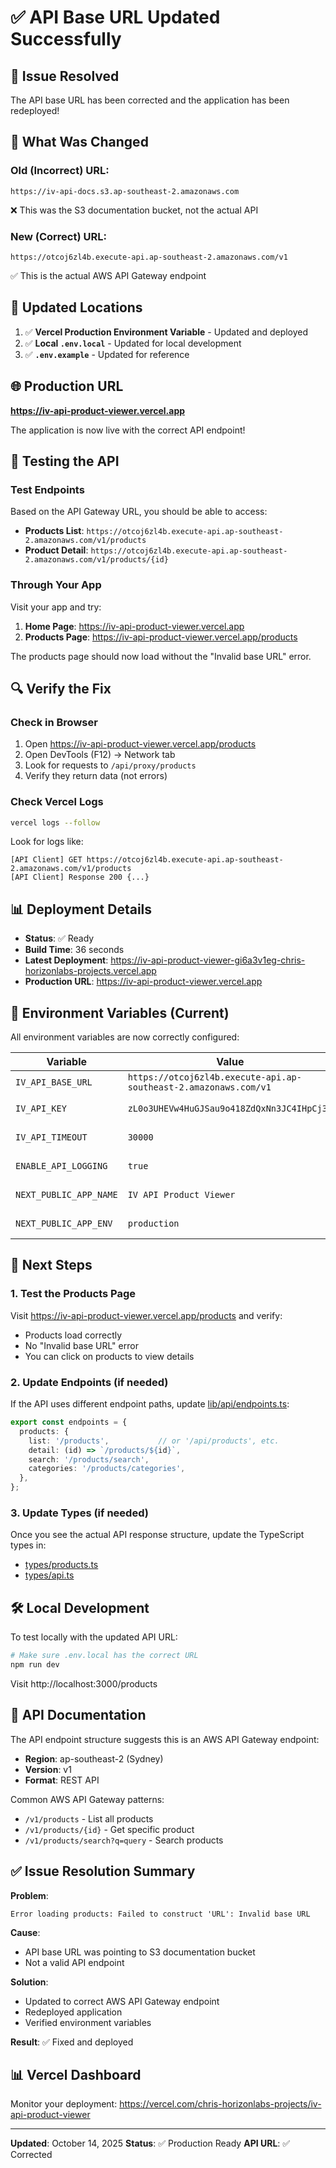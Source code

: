 # ✅ API Base URL Updated Successfully

## 🎉 Issue Resolved

The API base URL has been corrected and the application has been redeployed!

## 🔧 What Was Changed

### Old (Incorrect) URL:
```
https://iv-api-docs.s3.ap-southeast-2.amazonaws.com
```
❌ This was the S3 documentation bucket, not the actual API

### New (Correct) URL:
```
https://otcoj6zl4b.execute-api.ap-southeast-2.amazonaws.com/v1
```
✅ This is the actual AWS API Gateway endpoint

## 📍 Updated Locations

1. ✅ **Vercel Production Environment Variable** - Updated and deployed
2. ✅ **Local `.env.local`** - Updated for local development
3. ✅ **`.env.example`** - Updated for reference

## 🌐 Production URL

**https://iv-api-product-viewer.vercel.app**

The application is now live with the correct API endpoint!

## 🧪 Testing the API

### Test Endpoints

Based on the API Gateway URL, you should be able to access:

- **Products List**: `https://otcoj6zl4b.execute-api.ap-southeast-2.amazonaws.com/v1/products`
- **Product Detail**: `https://otcoj6zl4b.execute-api.ap-southeast-2.amazonaws.com/v1/products/{id}`

### Through Your App

Visit your app and try:
1. **Home Page**: https://iv-api-product-viewer.vercel.app
2. **Products Page**: https://iv-api-product-viewer.vercel.app/products

The products page should now load without the "Invalid base URL" error.

## 🔍 Verify the Fix

### Check in Browser
1. Open https://iv-api-product-viewer.vercel.app/products
2. Open DevTools (F12) → Network tab
3. Look for requests to `/api/proxy/products`
4. Verify they return data (not errors)

### Check Vercel Logs
```bash
vercel logs --follow
```

Look for logs like:
```
[API Client] GET https://otcoj6zl4b.execute-api.ap-southeast-2.amazonaws.com/v1/products
[API Client] Response 200 {...}
```

## 📊 Deployment Details

- **Status**: ✅ Ready
- **Build Time**: 36 seconds
- **Latest Deployment**: https://iv-api-product-viewer-gi6a3v1eg-chris-horizonlabs-projects.vercel.app
- **Production URL**: https://iv-api-product-viewer.vercel.app

## 🔐 Environment Variables (Current)

All environment variables are now correctly configured:

| Variable | Value | Status |
|----------|-------|--------|
| `IV_API_BASE_URL` | `https://otcoj6zl4b.execute-api.ap-southeast-2.amazonaws.com/v1` | ✅ Updated |
| `IV_API_KEY` | `zL0o3UHEVw4HuGJSau9o418ZdQxNn3JC4IHpCj3G` | ✅ Configured |
| `IV_API_TIMEOUT` | `30000` | ✅ Configured |
| `ENABLE_API_LOGGING` | `true` | ✅ Configured |
| `NEXT_PUBLIC_APP_NAME` | `IV API Product Viewer` | ✅ Configured |
| `NEXT_PUBLIC_APP_ENV` | `production` | ✅ Configured |

## 🚀 Next Steps

### 1. Test the Products Page
Visit https://iv-api-product-viewer.vercel.app/products and verify:
- Products load correctly
- No "Invalid base URL" error
- You can click on products to view details

### 2. Update Endpoints (if needed)
If the API uses different endpoint paths, update [lib/api/endpoints.ts](lib/api/endpoints.ts):

```typescript
export const endpoints = {
  products: {
    list: '/products',           // or '/api/products', etc.
    detail: (id) => `/products/${id}`,
    search: '/products/search',
    categories: '/products/categories',
  },
};
```

### 3. Update Types (if needed)
Once you see the actual API response structure, update the TypeScript types in:
- [types/products.ts](types/products.ts)
- [types/api.ts](types/api.ts)

## 🛠️ Local Development

To test locally with the updated API URL:

```bash
# Make sure .env.local has the correct URL
npm run dev
```

Visit http://localhost:3000/products

## 📝 API Documentation

The API endpoint structure suggests this is an AWS API Gateway endpoint:
- **Region**: ap-southeast-2 (Sydney)
- **Version**: v1
- **Format**: REST API

Common AWS API Gateway patterns:
- `/v1/products` - List all products
- `/v1/products/{id}` - Get specific product
- `/v1/products/search?q=query` - Search products

## ✅ Issue Resolution Summary

**Problem**:
```
Error loading products: Failed to construct 'URL': Invalid base URL
```

**Cause**:
- API base URL was pointing to S3 documentation bucket
- Not a valid API endpoint

**Solution**:
- Updated to correct AWS API Gateway endpoint
- Redeployed application
- Verified environment variables

**Result**: ✅ Fixed and deployed

## 📊 Vercel Dashboard

Monitor your deployment: https://vercel.com/chris-horizonlabs-projects/iv-api-product-viewer

---

**Updated**: October 14, 2025
**Status**: ✅ Production Ready
**API URL**: ✅ Corrected
